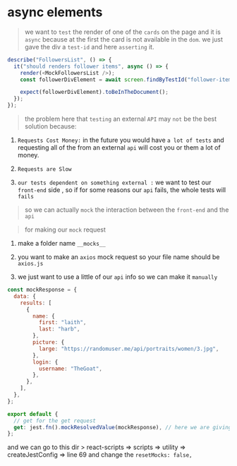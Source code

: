 # async elements

> we want to `test` the render of one of the `cards` on the page and it is `async` because at the first the card is not available in the `dom`. we just gave the div a `test-id` and here `asserting` it.

```js
describe("FollowersList", () => {
  it("should renders follower items", async () => {
    render(<MockFollowersList />);
    const followerDivElement = await screen.findByTestId("follower-item-0");

    expect(followerDivElement).toBeInTheDocument();
  });
});
```

> the problem here that `testing` an external `API` may `not` be the best solution because:

1. `Requests Cost Money:` in the future you would have `a lot of tests` and requesting all of the from an external `api` will cost you or them a lot of money.

2. `Requests are Slow`

3. `our tests dependent on something external :` we want to test our `front-end` side , so if for some reasons our `api` fails, the whole tests will `fails`

> so we can actually `mock` the interaction between the `front-end` and the `api`

<!--  -->

> for making our `mock` request

1. make a folder name `__mocks__`

2. you want to make an `axios` mock request so your file name should be `axios.js`

3. we just want to use a little of our `api` info so we can make it `manually`

```js
const mockResponse = {
  data: {
    results: [
      {
        name: {
          first: "laith",
          last: "harb",
        },
        picture: {
          large: "https://randomuser.me/api/portraits/women/3.jpg",
        },
        login: {
          username: "TheGoat",
        },
      },
    ],
  },
};

export default {
  // get for the get request
  get: jest.fn().mockResolvedValue(mockResponse), // here we are giving the object that we have created and making a get request
};
```

and we can go to this dir > react-scripts => scripts => utility => createJestConfig => line 69 and change the `resetMocks: false,`
